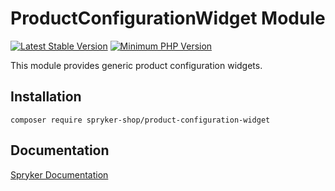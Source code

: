 # ProductConfigurationWidget Module
[![Latest Stable Version](https://poser.pugx.org/spryker-shop/product-configuration-widget/v/stable.svg)](https://packagist.org/packages/spryker-shop/product-configuration-widget)
[![Minimum PHP Version](https://img.shields.io/badge/php-%3E%3D%208.1-8892BF.svg)](https://php.net/)

This module provides generic product configuration widgets.

## Installation

```
composer require spryker-shop/product-configuration-widget
```

## Documentation

[Spryker Documentation](https://docs.spryker.com)
